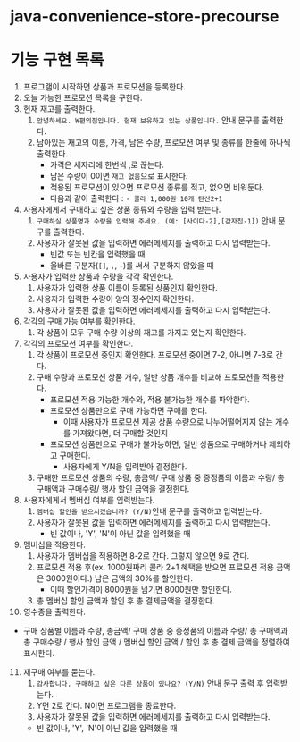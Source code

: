 # java-convenience-store-precourse

# 기능 구현 목록

1. 프로그램이 시작하면 상품과 프로모션을 등록한다.
2. 오늘 가능한 프로모션 목록을 구한다.
3. 현재 재고를 출력한다.
   1. `안녕하세요. W편의점입니다. 현재 보유하고 있는 상품입니다.` 안내 문구를 출력한다.
   2.  남아있는 재고의 이름, 가격, 남은 수량, 프로모션 여부 및 종류를 한줄에 하나씩 출력한다.
        - 가격은 세자리에 한번씩 ,로 끊는다.
        - 남은 수량이 0이면 `재고 없음`으로 표시한다.
        - 적용된 프로모션이 있으면 프로모션 종류를 적고, 없으면 비워둔다.
        - 다음과 같이 출력한다 : `- 콜라 1,000원 10개 탄산2+1`
4. 사용자에게서 구매하고 싶은 상품 종류와 수량을 입력 받는다.
   1. `구매하실 상품명과 수량을 입력해 주세요. (예: [사이다-2],[감자칩-1])` 안내 문구를 출력한다.
   2. 사용자가 잘못된 값을 입력하면 에러메세지를 출력하고 다시 입력받는다.
        - 빈값 또는 빈칸을 입력했을 때
        - 올바른 구분자(`[]`, `,`, `-`)를 써서 구분하지 않았을 때
5. 사용자가 입력한 상품과 수량을 각각 확인한다.
    1. 사용자가 입력한 상품 이름이 등록된 상품인지 확인한다.
    2. 사용자가 입력한 수량이 양의 정수인지 확인한다.
    3. 사용자가 잘못된 값을 입력하면 에러메세지를 출력하고 다시 입력받는다.
6. 각각의 구매 가능 여부를 확인한다.
   1. 각 상품이 모두 구매 수량 이상의 재고를 가지고 있는지 확인한다.
7. 각각의 프로모션 여부를 확인한다.
   1. 각 상품이 프로모션 중인지 확인한다. 프로모션 중이면 7-2, 아니면 7-3로 간다.<br>
   2. 구매 수량과 프로모션 상품 개수, 일반 상품 개수를 비교해 프로모션을 적용한다.
      - 프로모션 적용 가능한 개수와, 적용 불가능한 개수를 파악한다.
      - 프로모션 상품만으로 구매 가능하면 구매를 한다.
        - 이때 사용자가 프로모션 제공 상품 수량으로 나누어떨어지지 않는 개수를 가져왔다면, 더 구매할 것인지 
      - 프로모션 상품만으로 구매가 불가능하면, 일반 상품으로 구매하거나 제외하고 구매한다.
        - 사용자에게 Y/N을 입력받아 결정한다.
   4. 구매한 프로모션 상품의 수량, 총금액/ 구매 상품 중 증정품의 이름과 수량/ 총 구매액과 구매수량/ 행사 할인 금액을 결정한다.
8. 사용자에게서 멤버십 여부를 입력받는다.
   1. `멤버십 할인을 받으시겠습니까? (Y/N)`안내 문구를 출력하고 입력받는다.
   2. 사용자가 잘못된 값을 입력하면 에러메세지를 출력하고 다시 입력받는다.
      - 빈 값이나, 'Y', 'N'이 아닌 값을 입력했을 때
9. 멤버십을 적용한다.
   1. 사용자가 멤버십을 적용하면 8-2로 간다. 그렇지 않으면 9로 간다.
   2. 프로모션 적용 후(ex. 1000원짜리 콜라 2+1 혜택을 받으면 프로모션 적용 금액은 3000원이다.) 남은 금액의 30%를 할인한다.
        - 이때 할인가격이 8000원을 넘기면 8000원만 할인한다.
   3. 총 멤버십 할인 금액과 할인 후 총 결제금액을 결정한다.
10. 영수증을 출력한다.
   - 구매 상품별 이름과 수량, 총금액/ 구매 상품 중 증정품의 이름과 수량/ 총 구매액과 총 구매수량 / 행사 할인 금액 / 멤버십 할인 금액 / 할인 후 총 결제 금액을 정렬하여 표시한다.
11. 재구매 여부를 묻는다.
    1. `감사합니다. 구매하고 싶은 다른 상품이 있나요? (Y/N)` 안내 문구 출력 후 입력받는다.
    2. Y면 2로 간다. N이면 프로그램을 종료한다.
    3. 사용자가 잘못된 값을 입력하면 에러메세지를 출력하고 다시 입력받는다.
    - 빈 값이나, 'Y', 'N'이 아닌 값을 입력했을 때